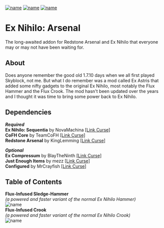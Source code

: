 [![name](https://img.shields.io/static/v1?message=%20curseforge%20page&logo=curseforge&style=for-the-badge&labelColor=cd603d&color=1e1e1e&logoColor=black&label)](https://www.curseforge.com/minecraft/mc-mods/ex-nihilo-arsenal)
[![name](https://img.shields.io/static/v1?message=%20more%20from%20TheP2WKing&logo=curseforge&style=for-the-badge&labelColor=cd603d&color=1e1e1e&logoColor=black&label)](https://www.curseforge.com/members/thep2wking_twitch/projects)
[![name](https://img.shields.io/static/v1?message=%20mantained%20yes&logo=github&style=for-the-badge&labelColor=green&color=1e1e1e&logoColor=black&label)](https://github.com/TheP2WKing/ex-nihilo-arsenal)

# Ex Nihilo: Arsenal
The long-awaited addon for Redstone Arsenal and Ex Nihilo that everyone may or may not have been waiting for.

## About
Does anyone remember the good old 1.7.10 days when we all first played Skyblock, not me. But what I do remember was a mod called Ex Astris that added some nifty gadgets to the original Ex Nihilo, most notably the Flux Hammer and the Flux Crook. The mod hasn't been updated over the years and I thought it was time to bring some power back to Ex Nihilo.

## Dependencies
***Required*** <br />
**Ex Nihilo: Sequentia** by NovaMachina [[Link Curse]](https://www.curseforge.com/minecraft/mc-mods/ex-nihilo-sequentia) <br />
**CoFH Core** by TeamCoFH [[Link Curse]](https://www.curseforge.com/minecraft/mc-mods/cofh-core) <br />
**Redstone Arsenal** by KingLemming [[Link Curse]](https://www.curseforge.com/minecraft/mc-mods/redstone-arsenal) <br />

***Optional*** <br />
**Ex Compressum** by BlayTheNinth [[Link Curse]](https://www.curseforge.com/minecraft/mc-mods/ex-compressum) <br />
**Just Enough Items** by mezz [[Link Curse]](https://www.curseforge.com/minecraft/mc-mods/jei) <br />
**Configured** by MrCrayfish [[Link Curse]](https://www.curseforge.com/minecraft/mc-mods/configured) <br />

## Table of Contents
**Flux-Infused Sledge-Hammer** <br />
*(a powered and faster variant of the normal Ex Nihilo Hammer)* <br />
![name](https://cdn.discordapp.com/attachments/808773932722683914/958797702479642644/hammer.png) <br />
**Flux-Infused Crook** <br />
*(a powered and faster variant of the normal Ex Nihilo Crook)* <br />
![name](https://cdn.discordapp.com/attachments/808773932722683914/958797702672564224/crook.png)
